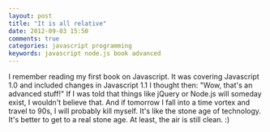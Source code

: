 ```yaml
---
layout: post
title: "It is all relative"
date: 2012-09-03 15:50
comments: true
categories: javascript programming
keywords: javascript node.js book advanced
---
```


I remember reading my first book on Javascript. It was covering Javascript 1.0 and included
changes in Javascript 1.1 I thought then: "Wow, that's an advanced stuff!" If I was told 
that things like jQuery or Node.js will someday exist, I wouldn't believe that. And if 
tomorrow I fall into a time vortex and travel to 90s, I will probably kill myself. It's like
the stone age of technology. It's better to get to a real stone age. At least, the 
air is still clean. :)